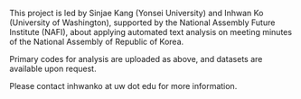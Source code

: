 This project is led by Sinjae Kang (Yonsei University) and Inhwan Ko (University of Washington), supported by the National Assembly Future Institute (NAFI), about applying automated text analysis on meeting minutes of the National Assembly of Republic of Korea.

Primary codes for analysis are uploaded as above, and datasets are available upon request.

Please contact inhwanko at uw dot edu for more information. 
